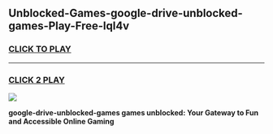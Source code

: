 
## Unblocked-Games-google-drive-unblocked-games-Play-Free-lql4v
<h3>
<a href="https://premium76.site?title=google-drive-unblocked-games&ref=23A">CLICK TO PLAY</a></h3>
<hr>

<h3>
<a href="https://premium76.site?title=google-drive-unblocked-games&ref=23A">CLICK 2 PLAY</a>
  
</h3>

<a href="https://premium76.site?title=google-drive-unblocked-games&ref=23A"><img src="https://clearcache.store/games.png"></a>


**google-drive-unblocked-games games unblocked: Your Gateway to Fun and Accessible Online Gaming**
